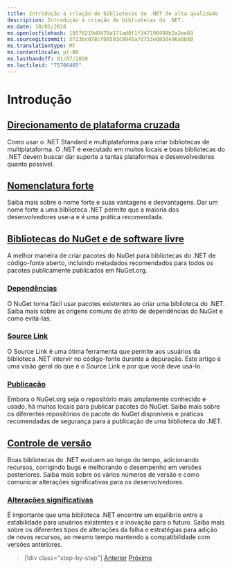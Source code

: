 ```yaml
---
title: Introdução à criação de bibliotecas do .NET de alta qualidade
description: Introdução à criação de bibliotecas do .NET.
ms.date: 10/02/2018
ms.openlocfilehash: 10576219d8470a171ad0f1f347196999b2a2ee03
ms.sourcegitcommit: 5f236cd78cf09593c8945a7d753e0850e96a0b80
ms.translationtype: MT
ms.contentlocale: pt-BR
ms.lasthandoff: 01/07/2020
ms.locfileid: "75706485"
---
```

# <a name="get-started"></a>Introdução

## <a name="cross-platform-targetingcross-platform-targetingmd"></a>[Direcionamento de plataforma cruzada](./cross-platform-targeting.md)

Como usar o .NET Standard e multiplataforma para criar bibliotecas de multiplataforma. O .NET é executado em muitos locais e boas bibliotecas do .NET devem buscar dar suporte a tantas plataformas e desenvolvedores quanto possível.

## <a name="strong-namingstrong-namingmd"></a>[Nomenclatura forte](./strong-naming.md)

Saiba mais sobre o nome forte e suas vantagens e desvantagens. Dar um nome forte a uma biblioteca .NET permite que a maioria dos desenvolvedores use-a e é uma prática recomendada.

## <a name="nuget-and-open-source-librariesnugetmd"></a>[Bibliotecas do NuGet e de software livre](./nuget.md)

A melhor maneira de criar pacotes do NuGet para bibliotecas do .NET de código-fonte aberto, incluindo metadados recomendados para todos os pacotes publicamente publicados em NuGet.org.

### <a name="dependenciesdependenciesmd"></a>[Dependências](./dependencies.md)

O NuGet torna fácil usar pacotes existentes ao criar uma biblioteca do .NET. Saiba mais sobre as origens comuns de atrito de dependências do NuGet e como evitá-las.

### <a name="source-linksourcelinkmd"></a>[Source Link](./sourcelink.md)

O Source Link é uma ótima ferramenta que permite aos usuários da biblioteca .NET intervir no código-fonte durante a depuração. Este artigo é uma visão geral do que é o Source Link e por que você deve usá-lo.

### <a name="publishingpublish-nuget-packagemd"></a>[Publicação](./publish-nuget-package.md)

Embora o NuGet.org seja o repositório mais amplamente conhecido e usado, há muitos locais para publicar pacotes do NuGet. Saiba mais sobre os diferentes repositórios de pacote do NuGet disponíveis e práticas recomendadas de segurança para a publicação de uma biblioteca do .NET.

## <a name="versioningversioningmd"></a>[Controle de versão](./versioning.md)

Boas bibliotecas do .NET evoluem ao longo do tempo, adicionando recursos, corrigindo bugs e melhorando o desempenho em versões posteriores. Saiba mais sobre os vários números de versão e como comunicar alterações significativas para os desenvolvedores.

### <a name="breaking-changesbreaking-changesmd"></a>[Alterações significativas](./breaking-changes.md)

É importante que uma biblioteca .NET encontre um equilíbrio entre a estabilidade para usuários existentes e a inovação para o futuro. Saiba mais sobre os diferentes tipos de alterações da falha e estratégias para adição de novos recursos, ao mesmo tempo mantendo a compatibilidade com versões anteriores.

>[!div class="step-by-step"]
>[Anterior](index.md)
>[Próximo](cross-platform-targeting.md)
